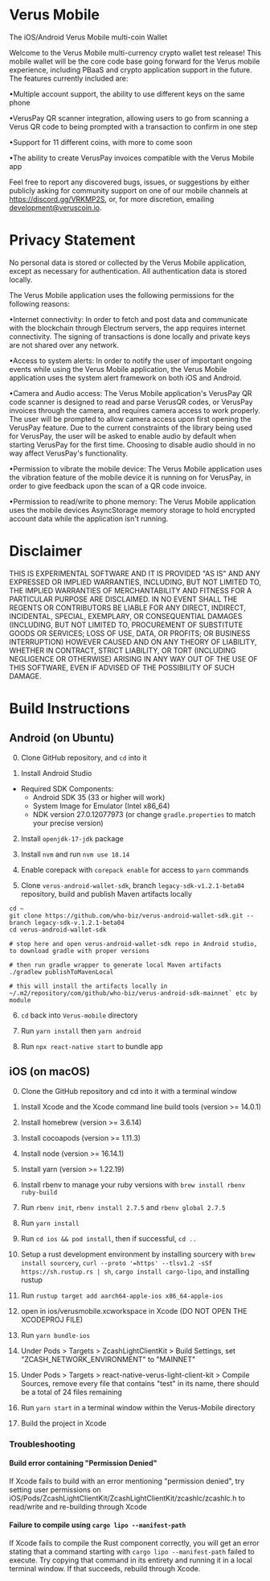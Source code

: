 # Verus Mobile 
The iOS/Android Verus Mobile multi-coin Wallet

Welcome to the Verus Mobile multi-currency crypto wallet test release! This mobile wallet will be the core code base going forward for the Verus mobile experience, including PBaaS and crypto application support in the future. The features currently included are: 

•Multiple account support, the ability to use different keys on the same phone

•VerusPay QR scanner integration, allowing users to go from scanning a Verus QR code to being prompted with a transaction to confirm in one step

•Support for 11 different coins, with more to come soon

•The ability to create VerusPay invoices compatible with the Verus Mobile app

Feel free to report any discovered bugs, issues, or suggestions by either publicly asking for community support on one of our mobile channels at https://discord.gg/VRKMP2S, or, for more discretion, emailing development@veruscoin.io.

# Privacy Statement
No personal data is stored or collected by the Verus Mobile application, except as necessary for authentication. All authentication data is stored locally.

The Verus Mobile application uses the following permissions for the following reasons:

•Internet connectivity: In order to fetch and post data and communicate with the blockchain through Electrum servers, the app requires internet connectivity. The signing of transactions is done locally and private keys are not shared over any network.

•Access to system alerts: In order to notify the user of important ongoing events while using the Verus Mobile application, the Verus Mobile application uses the system alert framework on both iOS and Android.

•Camera and Audio access: The Verus Mobile application's VerusPay QR code scanner is designed to read and parse VerusQR codes, or VerusPay invoices through the camera, and requires camera access to work properly. The user will be prompted to allow camera access upon first opening the VerusPay feature. Due to the current constraints of the library being used for VerusPay, the user will be asked to enable audio by default when starting VerusPay for the first time. Choosing to disable audio should in no way affect VerusPay's functionality. 

•Permission to vibrate the mobile device: The Verus Mobile application uses the vibration feature of the mobile device it is running on for VerusPay, in order to give feedback upon the scan of a QR code invoice.

•Permission to read/write to phone memory: The Verus Mobile application uses the mobile devices AsyncStorage memory storage to hold encrypted account data while the application isn't running.

# Disclaimer

THIS IS EXPERIMENTAL SOFTWARE AND IT IS PROVIDED "AS IS" AND ANY EXPRESSED OR IMPLIED WARRANTIES, INCLUDING, BUT NOT LIMITED TO, THE IMPLIED WARRANTIES OF MERCHANTABILITY AND FITNESS FOR A PARTICULAR PURPOSE ARE DISCLAIMED. IN NO EVENT SHALL THE REGENTS OR CONTRIBUTORS BE LIABLE FOR ANY DIRECT, INDIRECT, INCIDENTAL, SPECIAL, EXEMPLARY, OR CONSEQUENTIAL DAMAGES (INCLUDING, BUT NOT LIMITED TO, PROCUREMENT OF SUBSTITUTE GOODS OR SERVICES; LOSS OF USE, DATA, OR PROFITS; OR BUSINESS INTERRUPTION) HOWEVER CAUSED AND ON ANY THEORY OF LIABILITY, WHETHER IN CONTRACT, STRICT LIABILITY, OR TORT (INCLUDING NEGLIGENCE OR OTHERWISE) ARISING IN ANY WAY OUT OF THE USE OF THIS SOFTWARE, EVEN IF ADVISED OF THE POSSIBILITY OF SUCH DAMAGE.

# Build Instructions

## Android (on Ubuntu)

0. Clone GitHub repository, and `cd` into it

1. Install Android Studio
  - Required SDK Components:
    - Android SDK 35 (33 or higher will work)
    - System Image for Emulator (Intel x86_64)
    - NDK version 27.0.12077973 (or change `gradle.properties` to match your precise version)

2. Install `openjdk-17-jdk` package

3. Install `nvm` and run `nvm use 18.14`

4. Enable corepack with `corepack enable` for access to `yarn` commands

5. Clone `verus-android-wallet-sdk`, branch `legacy-sdk-v1.2.1-beta04` repository, build and publish Maven artifacts locally

```
cd ~
git clone https://github.com/who-biz/verus-android-wallet-sdk.git --branch legacy-sdk-v.1.2.1-beta04
cd verus-android-wallet-sdk

# stop here and open verus-android-wallet-sdk repo in Android studio, to download gradle with proper versions

# then run gradle wrapper to generate local Maven artifacts
./gradlew publishToMavenLocal

# this will install the artifacts locally in ~/.m2/repository/com/github/who-biz/verus-android-sdk-mainnet` etc by module
```

6. `cd` back into `Verus-mobile` directory

7. Run `yarn install` then `yarn android`

8. Run `npx react-native start` to bundle app

## iOS (on macOS)

0. Clone the GitHub repository and cd into it with a terminal window

1. Install Xcode and the Xcode command line build tools (version >= 14.0.1)

2. Install homebrew (version >= 3.6.14)

3. Install cocoapods (version >= 1.11.3)

4. Install node (version >= 16.14.1)

5. Install yarn (version >= 1.22.19)

6. Install rbenv to manage your ruby versions with `brew install rbenv ruby-build`

7. Run `rbenv init`, `rbenv install 2.7.5` and `rbenv global 2.7.5`

8. Run `yarn install`

9. Run `cd ios && pod install`, then if successful, `cd ..`

10. Setup a rust development environment by installing sourcery with `brew install sourcery`, `curl --proto '=https' --tlsv1.2 -sSf https://sh.rustup.rs | sh`, `cargo install cargo-lipo`, and installing rustup

11. Run `rustup target add aarch64-apple-ios x86_64-apple-ios`

12. open in ios/verusmobile.xcworkspace in Xcode (DO NOT OPEN THE XCODEPROJ FILE)

13. Run `yarn bundle-ios`

14. Under Pods > Targets > ZcashLightClientKit > Build Settings, set "ZCASH_NETWORK_ENVIRONMENT" to "MAINNET"

15. Under Pods > Targets > react-native-verus-light-client-kit > Compile Sources, remove every file that contains "test" in its name, there should be a total of 24 files remaining

16. Run `yarn start` in a terminal window within the Verus-Mobile directory

17. Build the project in Xcode

### Troubleshooting

#### Build error containing "Permission Denied"

If Xcode fails to build with an error mentioning "permission denied", try setting user permissions on iOS/Pods/ZcashLightClientKit/ZcashLightClientKit/zcashlc/zcashlc.h to read/write and re-building through Xcode

#### Failure to compile using `cargo lipo --manifest-path`

If Xcode fails to compile the Rust component correctly, you will get an error stating that a command starting with `cargo lipo --manifest-path` failed to execute. Try copying that command in its entirety and running it in a local terminal window. If that succeeds, rebuild through Xcode.
